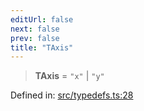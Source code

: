 ```yaml
---
editUrl: false
next: false
prev: false
title: "TAxis"
---
```


> **TAxis** = `"x"` \| `"y"`

Defined in: [src/typedefs.ts:28](https://github.com/fabricjs/fabric.js/blob/b4f67b1cfd353d0e2763b168e07bce6b67895452/src/typedefs.ts#L28)
